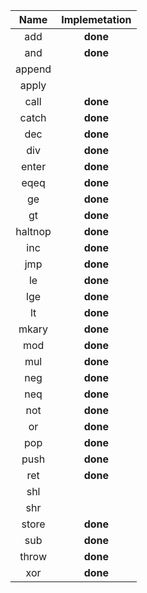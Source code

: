 |  Name   | Implemetation |
| :-----: | :-----------: |
|   add   |   **done**    |
|   and   |   **done**    |
| append  |               |
|  apply  |               |
|  call   |   **done**    |
|  catch  |   **done**    |
|   dec   |   **done**    |
|   div   |   **done**    |
|  enter  |   **done**    |
|  eqeq   |   **done**    |
|   ge    |   **done**    |
|   gt    |   **done**    |
| haltnop |   **done**    |
|   inc   |   **done**    |
|   jmp   |   **done**    |
|   le    |   **done**    |
|   lge   |   **done**    |
|   lt    |   **done**    |
|  mkary  |   **done**    |
|   mod   |   **done**    |
|   mul   |   **done**    |
|   neg   |   **done**    |
|   neq   |   **done**    |
|   not   |   **done**    |
|   or    |   **done**    |
|   pop   |   **done**    |
|  push   |   **done**    |
|   ret   |   **done**    |
|   shl   |               |
|   shr   |               |
|  store  |   **done**    |
|   sub   |   **done**    |
|  throw  |   **done**    |
|   xor   |   **done**    |
